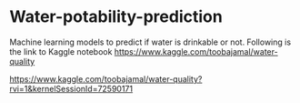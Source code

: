 # Water-potability-prediction
Machine learning models to predict if water is drinkable or not. Following is the link to Kaggle notebook
https://www.kaggle.com/toobajamal/water-quality

https://www.kaggle.com/toobajamal/water-quality?rvi=1&kernelSessionId=72590171
